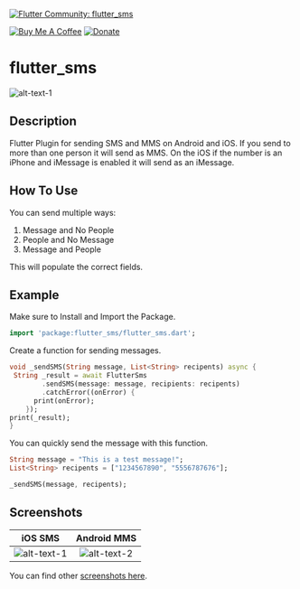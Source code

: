 [![Flutter Community: flutter_sms](https://fluttercommunity.dev/_github/header/flutter_sms)](https://github.com/fluttercommunity/community)

[![Buy Me A Coffee](https://img.shields.io/badge/Donate-Buy%20Me%20A%20Coffee-yellow.svg)](https://www.buymeacoffee.com/rodydavis)
[![Donate](https://img.shields.io/badge/Donate-PayPal-green.svg)](https://www.paypal.com/cgi-bin/webscr?cmd=_s-xclick&hosted_button_id=WSH3GVC49GNNJ)

# flutter_sms

![alt-text-1](https://github.com/AppleEducate/flutter_sms/blob/master/screenshots/ios_blank.PNG)

## Description

Flutter Plugin for sending SMS and MMS on Android and iOS. If you send to more than one person it will send as MMS. On the iOS if the number is an iPhone and iMessage is enabled it will send as an iMessage.

## How To Use

You can send multiple ways:

1. Message and No People
2. People and No Message
3. Message and People

This will populate the correct fields.


## Example

Make sure to Install and Import the Package.

``` dart
import 'package:flutter_sms/flutter_sms.dart';
```

Create a function for sending messages.

``` dart
void _sendSMS(String message, List<String> recipents) async {
 String _result = await FlutterSms
        .sendSMS(message: message, recipients: recipents)
        .catchError((onError) {
      print(onError);
    });
print(_result);
}
```

You can quickly send the message with this function.

``` dart
String message = "This is a test message!";
List<String> recipents = ["1234567890", "5556787676"];

_sendSMS(message, recipents);
```

## Screenshots

iOS SMS             |  Android MMS
:-------------------------:|:-------------------------:
![alt-text-1](https://github.com/AppleEducate/flutter_sms/blob/master/screenshots/ios_sms.PNG)  |  ![alt-text-2](https://github.com/AppleEducate/flutter_sms/blob/master/screenshots/android_mms.png)

You can find other [screenshots here](https://github.com/AppleEducate/flutter_sms/tree/master/screenshots).
